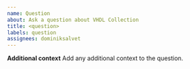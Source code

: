 ```yaml
---
name: Question
about: Ask a question about VHDL Collection
title: <question>
labels: question
assignees: dominiksalvet
---
```


**Additional context**
Add any additional context to the question.
